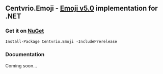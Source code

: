 ## Centvrio.Emoji - [Emoji v5.0](http://unicode.org/Public/emoji/5.0/emoji-test.txt) implementation for .NET

### Get it on [NuGet](https://www.nuget.org/packages/Centvrio.Emoji)
```ps
Install-Package Centvrio.Emoji -IncludePrerelease
```

### Documentation
Coming soon...